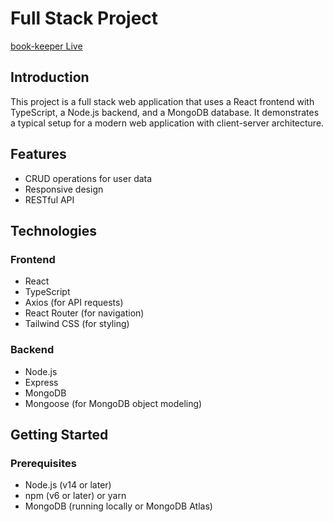 # Full Stack Project
[book-keeper Live](https://book-keeper-fs.vercel.app/)
## Introduction
This project is a full stack web application that uses a React frontend with TypeScript, a Node.js backend, and a MongoDB database. It demonstrates a typical setup for a modern web application with client-server architecture.
## Features
- CRUD operations for user data
- Responsive design
- RESTful API
## Technologies
### Frontend
- React
- TypeScript
- Axios (for API requests)
- React Router (for navigation)
- Tailwind CSS (for styling)
### Backend
- Node.js
- Express
- MongoDB
- Mongoose (for MongoDB object modeling)

## Getting Started
### Prerequisites
- Node.js (v14 or later)
- npm (v6 or later) or yarn
- MongoDB (running locally or MongoDB Atlas)
